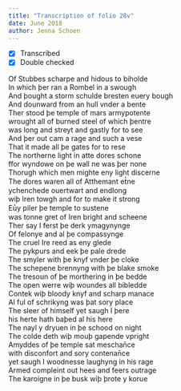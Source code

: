 ```yaml
---
title: "Transcription of folio 28v"
date: June 2018
author: Jenna Schoen
---
```

- [X] Transcribed
- [x] Double checked

Of Stubbes scharpe and hidous to biholde  
In which þer ran a Rombel in a swough  
And þought a storm schulde bresten euery bough  
And dounward from an hull vnder a bente  
Ther stood þe temple of mars armypotente  
wrought all of burned steel of which þentre  
was long and streyt and gastly for to see  
And þer out cam a rage and such a vese  
That it made all þe gates for to rese  
The northerne light in atte dores schone  
ffor wyndowe on þe wall ne was þer none  
Thorugh which men mighte eny light discerne  
The dores waren all of Atthemant et̔ne  
ychenchede ouertwart and endlong  
wiþ Iren towgh and for to make it strong  
Eu̔y piler þe temple to sustene  
was tonne gret of Iren bright and scheene  
Ther say I ferst þe derk ymagynynge  
Of felonye and al þe compassynge  
The cruel Ire reed as eny glede  
The pykpurs and eek þe pale drede  
The smyler with þe knyf vnder þe cloke  
The schepene brennyng with þe blake smoke  
The tresoun of þe morthering in þe bedde  
The open werre wiþ woundes all bibledde  
Contek wiþ bloody knyf and scharp manace  
Al ful of schrikyng was þat sory place  
The sleer of himself yet saugh I þere  
his herte hath baþed al his here  
The nayl y dryuen in þe schood on night  
The colde deth wiþ mouþ gapende vpright  
Amyddes of þe temple sat meschan̄ce  
with disconfort and sory contenan̄ce  
yet saugh I woodnesse laughyng in his rage  
Armed compleint out hees and feers outrage  
The karoigne in þe busk wiþ þrote y korue  
